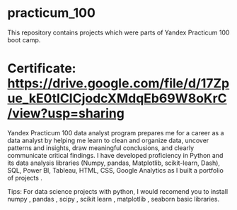 # practicum_100
This repository contains projects which were parts of Yandex Practicum 100 boot camp.

# Certificate: https://drive.google.com/file/d/17Zpue_kE0tlCICjodcXMdqEb69W8oKrC/view?usp=sharing

Yandex Practicum 100 data analyst program prepares me for a career as a data analyst by helping me learn to clean and organize data, uncover patterns and insights, draw meaningful conclusions, and clearly communicate critical findings. I have developed proficiency in Python and its data analysis libraries (Numpy, pandas, Matplotlib, scikit-learn, Dash), SQL, Power BI, Tableau, HTML, CSS, Google Analytics as I built a portfolio of projects .

Tips: For data science projects with python, I would recomend you to install numpy , pandas , scipy , scikit learn , matplotlib , seaborn basic libraries.
